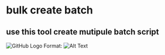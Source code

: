 # bulk create batch

## use this tool create mutipule batch script

![GitHub Logo](/images/S1.png)
Format: ![Alt Text](url)
